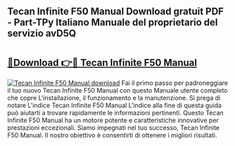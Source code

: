 ## Tecan Infinite F50 Manual Download gratuit PDF - Part-TPy Italiano Manuale del proprietario del servizio avD5Q

# <h2><a href="http://dfc3gt.blite.top/?on=Tecan+Infinite+F50+Manual">🔗Download 👉🔴 Tecan Infinite F50 Manual</a></h2>

[![Tecan Infinite F50 Manual download](https://i.imgur.com/lujVjoI.png)](http://dfc3gt.blite.top/?on=Tecan+Infinite+F50+Manual)
Fai il primo passo per padroneggiare il tuo nuovo Tecan Infinite F50 Manual con questo Manuale utente completo che copre L'installazione, il funzionamento e la manutenzione. Si prega di notare L'indice Tecan Infinite F50 Manual L'indice alla fine di questa guida può aiutarti a trovare rapidamente le informazioni pertinenti. Questo Tecan Infinite F50 Manual ha un motore potente e caratteristiche innovative per prestazioni eccezionali. Siamo impegnati nel tuo successo, Tecan Infinite F50 Manual. Il nostro obiettivo è consentirti di ottenere i migliori risultati.
